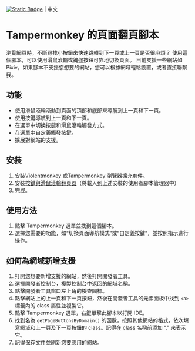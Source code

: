 [![Static Badge](https://img.shields.io/badge/lang-en-red)](https://github.com/Max46656/EverythingInGreasyFork/blob/main/%E7%9C%81%E5%8A%9B/InputPageTurnerForWebsite/README.md) | 中文

# Tampermonkey 的頁面翻頁腳本

瀏覽網頁時，不斷尋找小按鈕來快速跳轉到下一頁或上一頁是否很麻煩？
使用這個腳本，可以使用滑鼠滾輪或鍵盤按鈕可靠地切換頁面。
目前支援一些網站如 Pixiv，如果腳本不支援您想要的網站，您可以根據網域輕鬆設置，或者直接聯繫我。

## 功能

* 使用滑鼠滾輪滾動到頁面的頂部和底部來導航到上一頁和下一頁。
* 使用按鍵導航到上一頁和下一頁。
* 在選單中切換按鍵和滑鼠滾輪觸發方式。
* 在選單中自定義觸發按鍵。
* 擴展對網站的支援。

## 安裝

1. 安裝[Violentmonkey](https://violentmonkey.github.io) 或[Tampermonkey](https://www.tampermonkey.net/) 瀏覽器擴充套件。
2. 安裝[按鍵與滑鼠滾輪翻頁器](https://greasyfork.org/zh-TW/scripts/494851-%E6%8C%89%E9%8D%B5%E8%88%87%E6%BB%91%E9%BC%A0%E6%BB%BE%E8%BC%AA%E7%BF%BB%E9%A0%81%E5%99%A8)（將載入到上述安裝的使用者腳本管理器中）
3. 完成。

## 使用方法

1. 點擊 Tampermonkey 選單並找到這個腳本。
2. 選擇您需要的功能，如“切換頁面導航模式”或“自定義按鍵”，並按照指示進行操作。

## 如何為網域新增支援

1. 打開您想要新增支援的網站，然後打開開發者工具。
2. 選擇開發者控制台，複製控制台中返回的網域名稱。
3. 點擊開發者工具窗口左上角的檢查圖標。
4. 點擊網站上的上一頁和下一頁按鈕，然後在開發者工具的元素面板中找到 `<a>` 標籤內的 class 屬性並複製它。
5. 點擊 Tampermonkey 選單，右鍵單擊此腳本以打開 IDE。
6. 找到名為 `getPageButtonsByDomain()` 的函數，按照其他網站的格式，依次填寫網域和上一頁及下一頁按鈕的 class。記得在 class 名稱前添加 “.” 來表示它。
7. 記得保存文件並刷新您要應用的網站。
